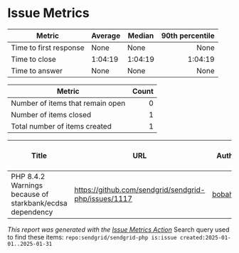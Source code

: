 # Issue Metrics

| Metric | Average | Median | 90th percentile |
| --- | --- | --- | ---: |
| Time to first response | None | None | None |
| Time to close | 1:04:19 | 1:04:19 | 1:04:19 |
| Time to answer | None | None | None |

| Metric | Count |
| --- | ---: |
| Number of items that remain open | 0 |
| Number of items closed | 1 |
| Total number of items created | 1 |

| Title | URL | Author | Time to first response | Time to close | Time to answer |
| --- | --- | --- | --- | --- | --- |
| PHP 8.4.2 Warnings because of starkbank/ecdsa dependency | https://github.com/sendgrid/sendgrid-php/issues/1117 | [bobahvas](https://github.com/bobahvas) | None | 1:04:19 | None |

_This report was generated with the [Issue Metrics Action](https://github.com/github/issue-metrics)_
Search query used to find these items: `repo:sendgrid/sendgrid-php is:issue created:2025-01-01..2025-01-31`
